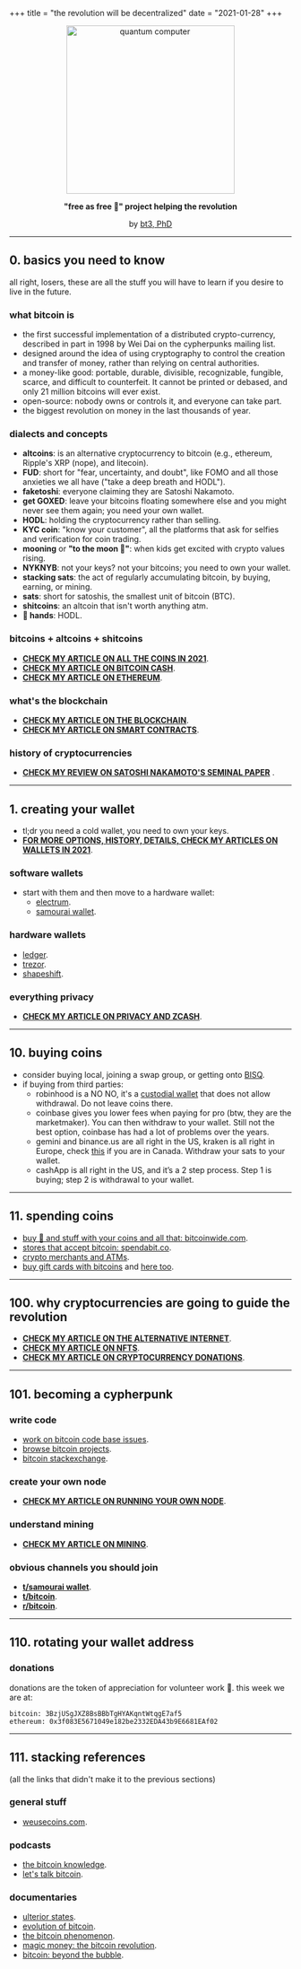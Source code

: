 +++
title = "the revolution will be decentralized"
date = "2021-01-28"
+++

<center>

<img src="/img/pc.png" alt="quantum computer"  width="300"/>


**"free as free 🍺" project helping the revolution**

by <a href="https://keybase.io/bt3gl">bt3, PhD</a></b>

</center>



---
## 0. basics you need to know

all right, losers, these are all the stuff you will have to learn if you desire to live in the future.

### what bitcoin is

* the first successful implementation of a distributed crypto-currency, described in part in 1998 by Wei Dai on the cypherpunks mailing list.
* designed around the idea of using cryptography to control the creation and transfer of money, rather than relying on central authorities.
* a money-like good: portable, durable, divisible, recognizable, fungible, scarce, and difficult to counterfeit. It cannot be printed or debased, and only 21 million bitcoins will ever exist.
* open-source: nobody owns or controls it, and everyone can take part.
* the biggest revolution on money in the last thousands of year.

### dialects and concepts

* **altcoins**: is an alternative cryptocurrency to bitcoin (e.g., ethereum, Ripple's XRP (nope), and litecoin).
* **FUD**: short for "fear, uncertainty, and doubt", like FOMO and all those anxieties we all have ("take a deep breath and HODL").
* **faketoshi**: everyone claiming they are Satoshi Nakamoto.
* **get GOXED**: leave your bitcoins floating somewhere else and you might never see them again; you need your own wallet.
* **HODL**: holding the cryptocurrency rather than selling.
* **KYC coin**: "know your customer", all the platforms that ask for selfies and verification for coin trading.
* **mooning** or **"to the moon 🚀"**: when kids get excited with crypto values rising.
* **NYKNYB**: not your keys? not your bitcoins; you need to own your wallet.
* **stacking sats**: the act of regularly accumulating bitcoin, by buying, earning, or mining.
* **sats**: short for satoshis, the smallest unit of bitcoin (BTC).
* **shitcoins**: an altcoin that isn't worth anything atm.
* **💎 hands**: HODL.

### bitcoins + altcoins + shitcoins

- **[CHECK MY ARTICLE ON ALL THE COINS IN 2021](https://dreamers.cash/post/3/)**.
- **[CHECK MY ARTICLE ON BITCOIN CASH](https://dreamers.cash/post/6/)**.
- **[CHECK MY ARTICLE ON ETHEREUM](https://dreamers.cash/post/5/)**.

### what's the blockchain

- **[CHECK MY ARTICLE ON THE BLOCKCHAIN](https://dreamers.cash/post/11/)**.
- **[CHECK MY ARTICLE ON SMART CONTRACTS](https://dreamers.cash/post/9/)**.


### history of cryptocurrencies

- **[CHECK MY REVIEW ON SATOSHI NAKAMOTO'S SEMINAL PAPER](https://dreamers.cash/post/16/)**
.



---
## 1. creating your wallet

- tl;dr you need a cold wallet, you need to own your keys.
- **[FOR MORE OPTIONS, HISTORY, DETAILS, CHECK MY ARTICLES ON WALLETS IN 2021](https://dreamers.cash/post/1/)**.

### software wallets

* start with them and then move to a hardware wallet:
  * [electrum](https://electrum.org/#home).
  * [samourai wallet](https://samouraiwallet.com/).


### hardware wallets

* [ledger](https://shop.ledger.com).
* [trezor](https://trezor.io/).
* [shapeshift](https://shapeshift.com/keepkey).

### everything privacy

- **[CHECK MY ARTICLE ON PRIVACY AND ZCASH](https://dreamers.cash/post/8/)**.

---
## 10. buying coins


* consider buying local, joining a swap group, or getting onto [BISQ](https://bisq.network/).
* if buying from third parties:
    * robinhood is a NO NO, it's a [custodial wallet](https://en.bitcoin.it/wiki/Storing_bitcoins#Bad_wallet_ideas) that does not allow withdrawal. Do not leave coins there.
    * coinbase gives you lower fees when paying for pro (btw, they are the marketmaker). You can then withdraw to your wallet. Still not the best option, coinbase has had a lot of problems over the years.
    * gemini and binance.us are all right in the US, kraken is all right in Europe, check [this](https://cryptorationale.com/) if you are in Canada. Withdraw your sats to your wallet.
    * cashApp is all right in the US, and it’s a 2 step process. Step 1 is buying; step 2 is withdrawal to your wallet.

----

## 11. spending coins

* [buy 🍕 and stuff with your coins and all that: bitcoinwide.com](https://bitcoinwide.com/).
* [stores that accept bitcoin: spendabit.co](https://spendabit.co/).
* [crypto merchants and ATMs](https://coinmap.org/).
* [buy gift cards with bitcoins](https://www.gyft.com/bitcoin/) and [here too](https://www.bitrefill.com/).


---

## 100. why cryptocurrencies are going to guide the revolution

- **[CHECK MY ARTICLE ON THE ALTERNATIVE INTERNET](https://dreamers.cash/post/13/)**.
- **[CHECK MY ARTICLE ON NFTS](https://dreamers.cash/post/7/)**.
- **[CHECK MY ARTICLE ON CRYPTOCURRENCY DONATIONS](https://dreamers.cash/post/12/)**.

---
## 101. becoming a cypherpunk

### write code

* [work on bitcoin code base issues](https://github.com/bitcoin/bitcoin/issues).
* [browse bitcoin projects](http://www.bitcoinprojects.net/).
* [bitcoin stackexchange](https://bitcoin.stackexchange.com).

### create your own node

- **[CHECK MY ARTICLE ON RUNNING YOUR OWN NODE](https://dreamers.cash/post/11/)**.

### understand mining

- **[CHECK MY ARTICLE ON MINING](https://dreamers.cash/post/10/)**.


### obvious channels you should join


- **[t/samourai wallet](https://t.me/SamouraiWallet)**.
- **[t/bitcoin](https://t.me/Bitcoin)**.
- **[r/bitcoin](https://www.reddit.com/r/Bitcoin/)**.


---

## 110. rotating your wallet address

### donations
donations are the token of appreciation for volunteer work 🖤.
this week we are at:

```
bitcoin: 3BzjUSgJXZ8BsBBbTgHYAKqntWtqgE7af5
ethereum: 0x3f083E5671049e182be2332EDA43b9E6681EAf02
```


---

## 111. stacking references

(all the links that didn't make it to the previous sections)

### general stuff

* [weusecoins.com](https://www.weusecoins.com/).


### podcasts

* [the bitcoin knowledge](https://www.bitcoin.kn/).
* [let's talk bitcoin](https://letstalkbitcoin.com/).


### documentaries

- [ulterior states](http://www.iamsatoshi.com/).
- [evolution of bitcoin](https://www.youtube.com/watch?v=HUpGHOLkoXs).
- [the bitcoin phenomenon](https://www.youtube.com/watch?v=6pWblf8COH4).
- [magic money: the bitcoin revolution](https://www.youtube.com/watch?v=PVo5wCSnmSs).
- [bitcoin: beyond the bubble](https://www.youtube.com/watch?v=LszOt51OjXU).